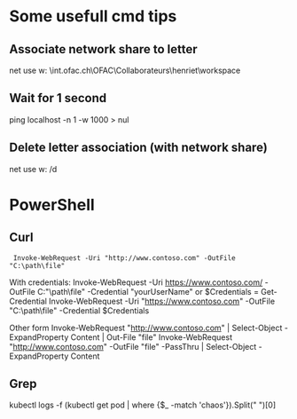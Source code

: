 # Some usefull cmd tips
## Associate network share to letter
net use w: \\int.ofac.ch\OFAC\Collaborateurs\henriet\workspace
## Wait for 1 second
ping localhost -n 1 -w 1000 > nul
## Delete letter association (with network share)
net use w: /d

# PowerShell
## Curl
     Invoke-WebRequest -Uri "http://www.contoso.com" -OutFile "C:\path\file"

With credentials:
     Invoke-WebRequest -Uri https://www.contoso.com/ -OutFile C:"\path\file" -Credential "yourUserName"
or
     $Credentials = Get-Credential
     Invoke-WebRequest -Uri "https://www.contoso.com" -OutFile "C:\path\file" -Credential $Credentials

Other form
     Invoke-WebRequest "http://www.contoso.com" | Select-Object -ExpandProperty Content | Out-File "file"
     Invoke-WebRequest "http://www.contoso.com" -OutFile "file" -PassThru | Select-Object -ExpandProperty Content

## Grep
kubectl logs -f (kubectl get pod | where {$_ -match 'chaos'}).Split(" ")[0]

